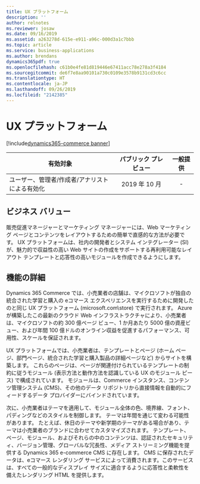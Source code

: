 ```yaml
---
title: UX プラットフォーム
description: ''
author: relnotes
ms.reviewer: josaw
ms.date: 09/16/2019
ms.assetid: a263278d-615e-e911-a96c-000d3a1c7bbb
ms.topic: article
ms.service: business-applications
ms.author: brendans
dynamics365pdf: true
ms.openlocfilehash: c61b0e4fe81d819446e67411acc78e278a3f4184
ms.sourcegitcommit: de6f7e8aa90101a730c0109e3578b9131cd3c6cc
ms.translationtype: HT
ms.contentlocale: ja-JP
ms.lasthandoff: 09/26/2019
ms.locfileid: "2142385"
---
```

# <a name="ux-platform"></a>UX プラットフォーム
[!include[dynamics365-commerce banner](../includes/dynamics365-commerce.md)]

| 有効対象    |  パブリック プレビュー | 一般提供 | 
| ---------- | :----------: |:----------: |
|ユーザー、管理者/作成者/アナリストによる有効化|2019 年 10 月| -|


## <a name="business-value"></a>ビジネス バリュー
<!-- bv start -->
販売促進マネージャーとマーケティング マネージャーには、Web マーケティング ページとコンテンツをレイアウトするための簡単で直感的な方法が必要です。 UX プラットフォームは、社内の開発者とシステム インテグレーター (SI) が、魅力的で収益性の高い Web サイトの作成をサポートする再利用可能なレイアウト テンプレートと応答性の高いモジュールを作成できるようにします。
<!-- bv end -->



## <a name="feature-details"></a>機能の詳細
<!--feature detail start -->
 Dynamics 365 Commerce では、小売業者の店舗は、マイクロソフトが独自の統合された学習と購入の eコマース エクスペリエンスを実行するために開発したのと同じ UX プラットフォーム (microsoft.com\\store) で実行されます。 Azure が構築したこの最新のクラウド Web インフラストラクチャにより、小売業者は、マイクロソフトの約 300 億ページ ビュー、1 か月あたり 5000 億の資産ビュー、および年間 100 億ドルのオンライン収益を促進するパフォーマンス、可用性、スケールを保証されます。 


UX プラットフォームでは、小売業者は、テンプレートとページ (ホーム ページ、部門ページ、統合された学習と購入製品の詳細ページなど) からサイトを構築します。 これらのページは、ページが関連付けられているテンプレートの制約に従うモジュール (表示方法と動作方法を認識している UX のモジュール ピース) で構成されています。 モジュールは、Commerce インスタンス、コンテンツ管理システム (CMS)、その他のデータ リポジトリから直接情報を自動的にフィードするデータ プロバイダーにバインドされています。 

次に、小売業者はテーマを適用して、モジュール全体の色、境界線、フォント、パディングなどのスタイルを制御します。 テーマは年間を通じて変わる可能性があります。 たとえば、休日のテーマや新学期のテーマがある場合があり、テーマは小売業者のブランドに合わせてカスタマイズされます。 テンプレート、ページ、モジュール、およびそれらの中のコンテンツは、認証されたセキュリティ、バージョン管理、グローバルな冗長性、メディア ストリーミング機能を提供する Dynamics 365 e-commerce CMS に存在します。 CMS に保存されたデータは、eコマース レンダリング サービスによって消費されます。このサービスは、すべての一般的なディスプレイ サイズに適合するように応答性と柔軟性を備えたレンダリング HTML を提供します。
<!--feature detail end -->











